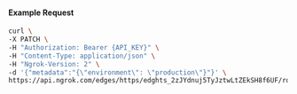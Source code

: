 <!-- Code generated for API Clients. DO NOT EDIT. -->

#### Example Request

```bash
curl \
-X PATCH \
-H "Authorization: Bearer {API_KEY}" \
-H "Content-Type: application/json" \
-H "Ngrok-Version: 2" \
-d '{"metadata":"{\"environment\": \"production\"}"}' \
https://api.ngrok.com/edges/https/edghts_2zJYdnuj5TyJztwLtZEkSH8f6UF/routes/edghtsrt_2zJYdpemDaMc14l6OXVaIBQVjD0
```
